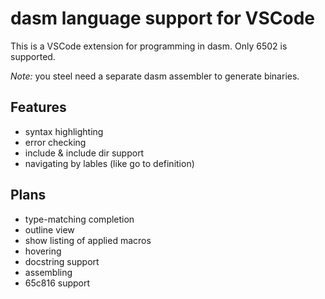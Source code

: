 # dasm language support for VSCode
This is a VSCode extension for programming in dasm.
Only 6502 is supported.

*Note:* you steel need a separate dasm assembler to generate binaries.

## Features
- syntax highlighting
- error checking
- include & include dir support
- navigating by lables (like go to definition)

## Plans
- type-matching completion
- outline view
- show listing of applied macros
- hovering
- docstring support
- assembling
- 65c816 support
